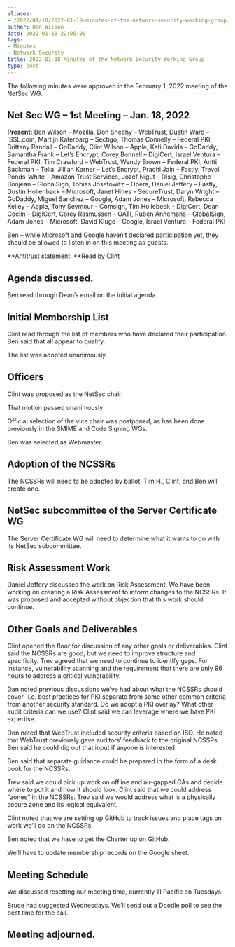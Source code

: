 ```yaml
---
aliases:
- /2022/01/18/2022-01-18-minutes-of-the-network-security-working-group/
author: Ben Wilson
date: 2022-01-18 22:05:00
tags:
- Minutes
- Network Security
title: 2022-01-18 Minutes of the Network Security Working Group
type: post
---
```


The following minutes were approved in the February 1, 2022 meeting of the NetSec WG.

## Net Sec WG – 1st Meeting – Jan. 18, 2022

**Present:** Ben Wilson – Mozilla, Don Sheehy – WebTrust, Dustin Ward – SSL.com, Martijn Katerbarg – Sectigo, Thomas Connelly – Federal PKI, Brittany Randall – GoDaddy, Clint Wilson – Apple, Kati Davids – GoDaddy, Samantha Frank – Let’s Encrypt, Corey Bonnell – DigiCert, Israel Ventura – Federal PKI, Tim Crawford – WebTrust, Wendy Brown – Federal PKI, Antti Backman – Telia, Jillian Karner – Let’s Encrypt, Prachi Jain – Fastly, Trevoli Ponds-White – Amazon Trust Services, Jozef Nigut – Disig, Christophe Bonjean – GlobalSign, Tobias Josefowitz – Opera, Daniel Jeffery – Fastly, Dustin Hollenback – Microsoft, Janet Hines – SecureTrust, Daryn Wright – GoDaddy, Miguel Sanchez – Google, Adam Jones – Microsoft, Rebecca Kelley – Apple, Tony Seymour – Comsign, Tim Hollebeek – DigiCert, Dean Coclin – DigiCert, Corey Rasmussen – OATI, Ruben Annemans – GlobalSign, Adam Jones – Microsoft, David Kluge – Google, Israel Ventura – Federal PKI  

Ben – while Microsoft and Google haven’t declared participation yet, they should be allowed to listen in on this meeting as guests.

\*\*Antitrust statement: \*\*Read by Clint

## Agenda discussed.

Ben read through Dean’s email on the initial agenda.

## Initial Membership List

Clint read through the list of members who have declared their participation. Ben said that all appear to qualify.

The list was adopted unanimously.

## Officers

Clint was proposed as the NetSec chair.

That motion passed unanimously

Official selection of the vice chair was postponed, as has been done previously in the SMIME and Code Signing WGs.

Ben was selected as Webmaster.

## Adoption of the NCSSRs

The NCSSRs will need to be adopted by ballot. Tim H., Clint, and Ben will create one.

## NetSec subcommittee of the Server Certificate WG

The Server Certificate WG will need to determine what it wants to do with its NetSec subcommittee.

## Risk Assessment Work

Daniel Jeffery discussed the work on Risk Assessment. We have been working on creating a Risk Assessment to inform changes to the NCSSRs. It was proposed and accepted without objection that this work should continue.

## Other Goals and Deliverables

Clint opened the floor for discussion of any other goals or deliverables. Clint said the NCSSRs are good, but we need to improve structure and specificity. Trev agreed that we need to continue to identify gaps. For instance, vulnerability scanning and the requirement that there are only 96 hours to address a critical vulnerability.

Dan noted previous discussions we’ve had about what the NCSSRs should cover- i.e. best practices for PKI separate from some other common criteria from another security standard. Do we adopt a PKI overlay? What other audit criteria can we use? Clint said we can leverage where we have PKI expertise.

Don noted that WebTrust included security criteria based on ISO. He noted that WebTrust previously gave auditors’ feedback to the original NCSSRs. Ben said he could dig out that input if anyone is interested.

Ben said that separate guidance could be prepared in the form of a desk book for the NCSSRs.

Trev said we could pick up work on offline and air-gapped CAs and decide where to put it and how it should look. Clint said that we could address “zones” in the NCSSRs. Trev said we would address what is a physically secure zone and its logical equivalent.

Clint noted that we are setting up GitHub to track issues and place tags on work we’ll do on the NCSSRs.

Ben noted that we have to get the Charter up on GitHub.

We’ll have to update membership records on the Google sheet.

## Meeting Schedule

We discussed resetting our meeting time, currently 11 Pacific on Tuesdays.

Bruce had suggested Wednesdays. We’ll send out a Doodle poll to see the best time for the call.

## Meeting adjourned.